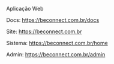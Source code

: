 Aplicação Web

Docs: https://beconnect.com.br/docs

Site: https://beconnect.com.br

Sistema: https://beconnect.com.br/home

Admin: https://beconnect.com.br/admin
